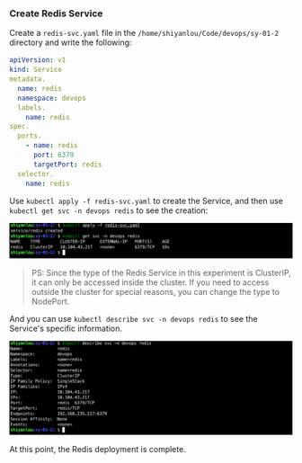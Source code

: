 ### Create Redis Service

Create a `redis-svc.yaml` file in the `/home/shiyanlou/Code/devops/sy-01-2` directory and write the following:

```yaml
apiVersion: v1
kind: Service
metadata.
  name: redis
  namespace: devops
  labels.
    name: redis
spec.
  ports.
    - name: redis
      port: 6379
      targetPort: redis
  selector.
    name: redis
```

Use `kubectl apply -f redis-svc.yaml` to create the Service, and then use `kubectl get svc -n devops redis` to see the creation:

![图片描述](assets/lab-deploying-and-using-gitlab-in-kubernetes-4-0.png)

> PS: Since the type of the Redis Service in this experiment is ClusterIP, it can only be accessed inside the cluster. If you need to access outside the cluster for special reasons, you can change the type to NodePort.

And you can use `kubectl describe svc -n devops redis` to see the Service's specific information.

![图片描述](assets/lab-deploying-and-using-gitlab-in-kubernetes-4-1.png)

At this point, the Redis deployment is complete.
